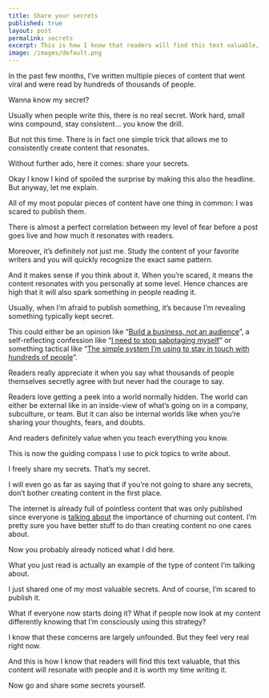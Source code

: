 ```yaml
---
title: Share your secrets
published: true
layout: post
permalink: secrets
excerpt: This is how I know that readers will find this text valuable, that this content will resonate with people and it is worth my time writing it.  
image: /images/default.png
---
```


In the past few months, I’ve written multiple pieces of content that went viral and were read by hundreds of thousands of people.

Wanna know my secret?

Usually when people write this, there is no real secret. Work hard, small wins compound, stay consistent... you know the drill.

But not this time. There is in fact one simple trick that allows me to consistently create content that resonates.

Without further ado, here it comes: share your secrets. 

Okay I know I kind of spoiled the surprise by making this also the headline. But anyway, let me explain. 

All of my most popular pieces of content have one thing in common: I was scared to publish them.

There is almost a perfect correlation between my level of fear before a post goes live and how much it resonates with readers. 

Moreover, it’s definitely not just me. Study the content of your favorite writers and you will quickly recognize the exact same pattern. 

And it makes sense if you think about it. When you’re scared, it means the content resonates with you personally at some level. Hence chances are high that it will also spark something in people reading it.

Usually, when I’m afraid to publish something, it’s because I’m revealing something typically kept secret.

This could either be an opinion like “[Build a business, not an audience](https://jakobgreenfeld.com/build_an_audience)”, a self-reflecting confession like “[I need to stop sabotaging myself](https://jakobgreenfeld.com/self-sabotage)” or something tactical like “[The simple system I’m using to stay in touch with hundreds of people](https://jakobgreenfeld.com/stay-in-touch)”.

Readers really appreciate it when you say what thousands of people themselves secretly agree with but never had the courage to say.

Readers love getting a peek into a world normally hidden. The world can either be external like in an inside-view of what’s going on in a company, subculture, or team. But it can also be internal worlds like when you’re sharing your thoughts, fears, and doubts. 

And readers definitely value when you teach everything you know. 

This is now the guiding compass I use to pick topics to write about. 

I freely share my secrets. That’s my secret.

I will even go as far as saying that if you’re not going to share any secrets, don’t bother creating content in the first place.

The internet is already full of pointless content that was only published since everyone is [talking about](https://www.youtube.com/watch?v=cubPiuD7_dA) the importance of churning out content. I’m pretty sure you have better stuff to do than creating content no one cares about.

Now you probably already noticed what I did here.

What you just read is actually an example of the type of content I’m talking about. 

I just shared one of my most valuable secrets. And of course, I’m scared to publish it. 

What if everyone now starts doing it? What if people now look at my content differently knowing that I’m consciously using this strategy?

I know that these concerns are largely unfounded. But they feel very real right now.

And this is how I know that readers will find this text valuable, that this content will resonate with people and it is worth my time writing it. 

Now go and share some secrets yourself.